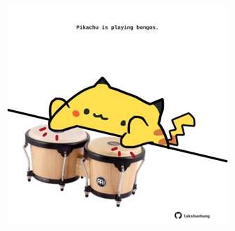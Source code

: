 <!-- built at 30/08/2025, 23:00:34 UTC -->
<p align="center">
  <img width="500" height="500" src="./ReadmeImage.svg">
</p>
